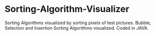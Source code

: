 # Sorting-Algorithm-Visualizer
Sorting Algorithms visualized by sorting pixels of test pictures. Bubble, Selection and Insertion Sorting Algorithms visualized. Coded in JAVA.
